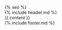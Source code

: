 <!DOCTYPE html>
<html lang="en">
<head>
  <meta charset="UTF-8">
  <meta name="viewport" content="width=device-width, initial-scale=1.0">
  <meta name="description" content="{{ page.description | default: site.description }}">
  <meta name="robots" content="index, follow">
  <meta name="keywords" content="webdesign, weboldalkészítés, SEO, digitális arculattervezés, LegaInno">  {% seo %}
  <link rel="canonical" href="{{ site.url }}{{ page.url }}">
  <title>{{ page.title }} | LegaInno</title>
  <!-- Google Tag Manager -->
<script>
  (function(w,d,s,l,i){w[l]=w[l]||[];w[l].push({'gtm.start':
  new Date().getTime(),event:'gtm.js'});var f=d.getElementsByTagName(s)[0],
  j=d.createElement(s),dl=l!='dataLayer'?'&l='+l:'';j.async=true;j.src=
  'https://www.googletagmanager.com/gtm.js?id='+i+dl;f.parentNode.insertBefore(j,f);
  })(window,document,'script','dataLayer','GTM-TJ82LHC2');
</script>
<!-- End Google Tag Manager -->
  <link rel="stylesheet" href="{{ '/style.css' | relative_url }}">
  <link rel="stylesheet" href="https://cdnjs.cloudflare.com/ajax/libs/font-awesome/6.5.0/css/all.min.css">
  <link rel="icon" href="../img/favicon.ico" type="image/x-icon">
  <link href="https://unpkg.com/aos@2.3.1/dist/aos.css" rel="stylesheet" />
  <link rel="stylesheet" href="https://cdn.jsdelivr.net/npm/swiper@11/swiper-bundle.min.css" />
  <script src="https://unpkg.com/lucide@latest"></script>
</head>
<body>
<!-- Google Tag Manager (noscript) -->
<noscript><iframe src="https://www.googletagmanager.com/ns.html?id=GTM-TJ82LHC2"
height="0" width="0" style="display:none;visibility:hidden"></iframe></noscript>
<!-- End Google Tag Manager (noscript) -->
  <div class="container">
    {% include header.md %}
      <main>
          {{ content }}
      </main>
    {% include footer.md %}
  </div>
<script src="https://cdn.jsdelivr.net/npm/swiper@11/swiper-bundle.min.js"></script>
<script src="../script.js"></script>
<script src="https://unpkg.com/aos@2.3.1/dist/aos.js"></script>
<script>
  AOS.init();
  lucide.createIcons(); // Ezzel aktiválod az ikonokat
</script>
</body>
</html>